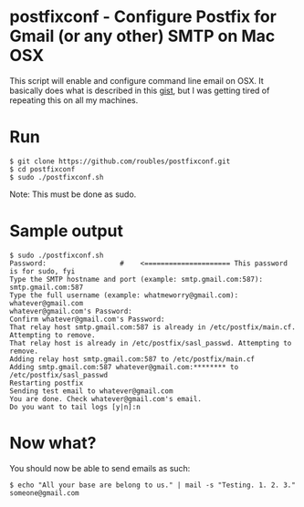 # postfixconf - Configure Postfix for Gmail (or any other) SMTP on Mac OSX 
This script will enable and configure command line email on OSX. It basically does what is described in this [gist](https://gist.github.com/roubles/28cb8864df74a8eb06e0), but I was getting tired of repeating this on all my machines.

# Run
```
$ git clone https://github.com/roubles/postfixconf.git
$ cd postfixconf
$ sudo ./postfixconf.sh
```
Note: This must be done as sudo.

# Sample output
```
$ sudo ./postfixconf.sh 
Password:                  #    <===================== This password is for sudo, fyi
Type the SMTP hostname and port (example: smtp.gmail.com:587): smtp.gmail.com:587
Type the full username (example: whatmeworry@gmail.com): whatever@gmail.com
whatever@gmail.com's Password: 
Confirm whatever@gmail.com's Password: 
That relay host smtp.gmail.com:587 is already in /etc/postfix/main.cf. Attempting to remove.
That relay host is already in /etc/postfix/sasl_passwd. Attempting to remove.
Adding relay host smtp.gmail.com:587 to /etc/postfix/main.cf
Adding smtp.gmail.com:587 whatever@gmail.com:******** to /etc/postfix/sasl_passwd
Restarting postfix
Sending test email to whatever@gmail.com
You are done. Check whatever@gmail.com's email.
Do you want to tail logs [y|n]:n

```

# Now what?
You should now be able to send emails as such:
```
$ echo "All your base are belong to us." | mail -s "Testing. 1. 2. 3."  someone@gmail.com
```
